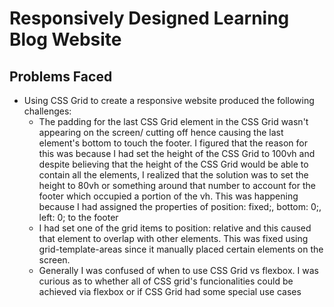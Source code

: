 # Responsively Designed Learning Blog Website
## Problems Faced
- Using CSS Grid to create a responsive website produced the following challenges:
    - The padding for the last CSS Grid element in the CSS Grid wasn't appearing on the screen/ cutting off hence causing the last element's bottom to touch the footer. I figured that the reason for this was because I had set the height of the CSS Grid to 100vh and despite believing that the height of the CSS Grid would be able to contain all the elements, I realized that the solution was to set the height to 80vh or something around that number to account for the footer which occupied a portion of the vh. This was happening because I had assigned the properties of position: fixed;, bottom: 0;, left: 0; to the footer
    - I had set one of the grid items to position: relative and this caused that element to overlap with other elements. This was fixed using grid-template-areas since it manually placed certain elements on the screen.
    - Generally I was confused of when to use CSS Grid vs flexbox. I was curious as to whether all of CSS grid's funcionalities could be achieved via flexbox or if CSS Grid had some special use cases